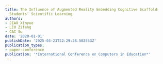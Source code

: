 ```yaml
---
title: The Influence of Augmented Reality Embedding Cognitive Scaffolds on Elementary
  Students’ Scientific Learning
authors:
- JIAO Xinyue
- LIU Zifeng
- CAI Su
date: '2020-01-01'
publishDate: '2025-03-23T22:29:28.502553Z'
publication_types:
- paper-conference
publication: '*International Conference on Computers in Education*'
---
```

